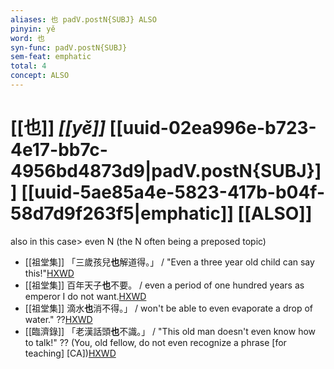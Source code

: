 ```yaml
---
aliases: 也 padV.postN{SUBJ} ALSO
pinyin: yě
word: 也
syn-func: padV.postN{SUBJ}
sem-feat: emphatic
total: 4
concept: ALSO 
---
```

# [[也]] *[[yě]]*  [[uuid-02ea996e-b723-4e17-bb7c-4956bd4873d9|padV.postN{SUBJ}]] [[uuid-5ae85a4e-5823-417b-b04f-58d7d9f263f5|emphatic]] [[ALSO]]
also in this case> even N (the N often being a preposed topic)
 - [[祖堂集]] 「三歲孩兒**也**解道得。」 / "Even a three year old child can say this!"[HXWD](https://hxwd.org/textview.html?location=KR6q0002_Yan_003-1107a.33)
 - [[祖堂集]] 百年天子**也**不要。 / even a period of one hundred years as emperor I do not want.[HXWD](https://hxwd.org/textview.html?location=KR6q0002_Yan_003-1115a.27)
 - [[祖堂集]] 滴水**也**消不得。」 / won't be able to even evaporate a drop of water." ??[HXWD](https://hxwd.org/textview.html?location=KR6q0002_Yan_016-4114a.11)
 - [[臨濟錄]] 「老漢話頭**也**不識。」 / "This old man doesn't even know how to talk!" ?? (You, old fellow, do not even recognize a phrase [for teaching] [CA])[HXWD](https://hxwd.org/textview.html?location=KR6q0053_T_001-0506b.28)